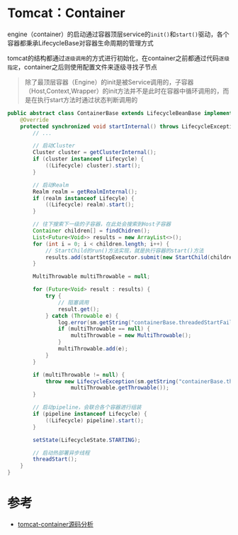 # Tomcat：Container

engine（container）的启动通过容器顶层service的`init()`和`start()`驱动，各个容器都秉承LifecycleBase对容器生命周期的管理方式

tomcat的结构都通过`逐级调用`的方式进行初始化，在container之前都通过代码`逐级指定`，container之后则使用配置文件来逐级寻找子节点

> 除了最顶层容器（Engine）的init是被Service调用的，子容器（Host,Context,Wrapper）的init方法并不是此时在容器中循环调用的，而是在执行start方法时通过状态判断调用的

```java
public abstract class ContainerBase extends LifecycleBeanBase implements Container {
    @Override
    protected synchronized void startInternal() throws LifecycleException {
        // ...

        // 启动Cluster
        Cluster cluster = getClusterInternal();
        if (cluster instanceof Lifecycle) {
            ((Lifecycle) cluster).start();
        }

        // 启动Realm
        Realm realm = getRealmInternal();
        if (realm instanceof Lifecyle) {
            ((Lifecycle) realm).start();
        }

        // 往下搜索下一级的子容器，在此处会搜索到Host子容器
        Container children[] = findChidren();
        List<Future<Void>> results = new ArrayList<>();
        for (int i = 0; i < children.length; i++) {
            // StartChild的run()方法实现，就是执行容器的start()方法
            results.add(startStopExecutor.submit(new StartChild(children[i])));
        }

        MultiThrowable multiThrowable = null;

        for (Future<Void> result : results) {
            try {
                // 阻塞调用
                result.get();
            } catch (Throwable e) {
                log.error(sm.getString("containerBase.threadedStartFailed"), e);
                if (multiThrowable == null) {
                    multiThrowable = new MultiThrowable();
                }
                multiThrowable.add(e);
            }
        }

        if (multiThrowable != null) {
            throw new LifecycleException(sm.getString("containerBase.threadedStartFailed"),
                    multiThrowable.getThrowable());
        }

        // 启动pipeline，会联合各个容器进行组装
        if (pipeline instanceof Lifecycle) {
            ((Lifecycle) pipeline).start();
        }

        setState(LifecycleState.STARTING);

        // 启动热部署异步线程
        threadStart();
    }
}
```



# 参考
- [tomcat-container源码分析](https://blog.csdn.net/it_freshman/article/details/81609998)